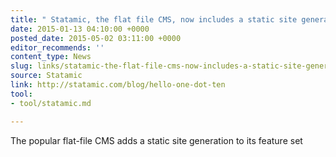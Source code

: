```yaml
---
title: " Statamic, the flat file CMS, now includes a static site generator"
date: 2015-01-13 04:10:00 +0000
posted_date: 2015-05-02 03:11:00 +0000
editor_recommends: ''
content_type: News
slug: links/statamic-the-flat-file-cms-now-includes-a-static-site-generator
source: Statamic
link: http://statamic.com/blog/hello-one-dot-ten
tool:
- tool/statamic.md

---
```

The popular flat-file CMS adds a static site generation to its feature set



